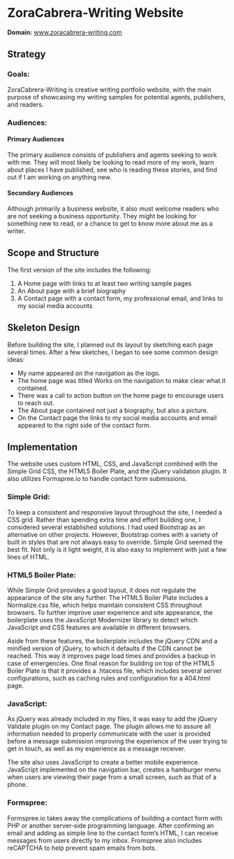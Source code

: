 # ZoraCabrera-Writing Website
**Domain:** www.zoracabrera-writing.com

## Strategy
### Goals:

ZoraCabrera-Writing is creative writing portfolio website, with the main purpose of showcasing my writing samples for potential agents, publishers, and readers.

### Audiences:

#### Primary Audiences

The primary audience consists of publishers and agents seeking to work with me. They will most likely be looking to read more of my work, learn about places I have published, see who is reading these stories, and find out if I am working on anything new. 

#### Secondary Audiences

Although primarily a business website, it also must welcome readers who are not seeking a business opportunity. They might be looking for something new to read, or a chance to get to know more about me as a writer.

## Scope and Structure

The first version of the site includes the following:

1. A Home page with links to at least two writing sample pages
2. An About page with a brief biography
3. A Contact page with a contact form, my professional email, and links to my social media accounts

## Skeleton Design

Before building the site, I planned out its layout by sketching each page several times. After a few sketches, I began to see some common design ideas:

+ My name appeared on the navigation as the logo.
+ The home page was titled Works on the navigation to make clear what it contained.
+ There was a call to action button on the home page to encourage users to reach out.
+ The About page contained not just a biography, but also a picture.
+ On the Contact page the links to my social media accounts and email appeared to the right side of the contact form.

## Implementation

The website uses custom HTML, CSS, and JavaScript combined with the Simple Grid CSS, the HTML5 Boiler Plate, and the jQuery validation plugin. It also utilizes Formspree.io to handle contact form submissions.

### Simple Grid:

To keep a consistent and responsive layout throughout the site, I needed a CSS grid. Rather than spending extra time and effort building one, I considered several established solutions. I had used Bootstrap as an alternative on other projects. However, Bootstrap comes with a variety of built in styles that are not always easy to override.  Simple Grid seemed the best fit. Not only is it light weight, it is also easy to implement with just a few lines of HTML. 

### HTML5 Boiler Plate:

While Simple Grid provides a good layout, it does not regulate the appearance of the site any further. The HTML5 Boiler Plate includes a Normalize.css file, which helps maintain consistent CSS throughout browsers. To further improve user experience and site appearance, the boilerplate uses the JavaScript Modernizer library to detect which JavaScript and CSS features are available in different browsers.

Aside from these features, the boilerplate includes the jQuery CDN and a minified version of jQuery, to which it defaults if the CDN cannot be reached. This way it improves page load times and provides a backup in case of emergencies.
One final reason for building on top of the HTML5 Boiler Plate is that it provides a .htacess file, which includes several server configurations, such as caching rules and configuration for a 404.html page.

### JavaScript:
As jQuery was already included in my files, it was easy to add the jQuery Validate plugin on my Contact page. The plugin allows me to assure all information needed to properly communicate with the user is provided before a message submission improving the experience of the user trying to get in touch, as well as my experience as a message receiver.

The site also uses JavaScript to create a better mobile experience. JavaScript implemented on the navigation bar, creates a hamburger menu when users are viewing their page from a small screen, such as that of a phone. 

### Formspree:
Formspree.io takes away the complications of building a contact form with PHP or another server-side programming language. After confirming an email and adding as simple line to the contact form’s HTML, I can receive messages from users directly to my inbox. Fromspree also includes  reCAPTCHA to help prevent spam emails from bots.
